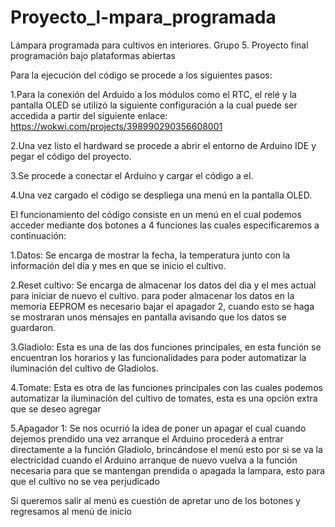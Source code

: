 # Proyecto_l-mpara_programada
Lámpara programada para cultivos en interiores. Grupo 5. Proyecto final programación bajo plataformas abiertas


Para la ejecución del código se procede a los siguientes pasos:

1.Para la conexión del Arduido a los módulos como el RTC, el relé  y la pantalla OLED se utilizó la siguiente configuración a la cual puede ser accedida a partir del siguiente enlace:
https://wokwi.com/projects/398990290356608001

2.Una vez listo el hardward se procede a abrir el entorno de Arduino IDE y pegar el código del proyecto.

3.Se procede a conectar el Arduino y cargar el código a el.

4.Una vez cargado el código se despliega una menú en la pantalla OLED.

El funcionamiento del código consiste en un menú en el cual podemos acceder mediante dos botones a 4 funciones las cuales especificaremos a continuación:

1.Datos: Se encarga de mostrar la fecha, la temperatura junto con la información del día y mes en que se inicio el cultivo.

2.Reset cultivo: Se encarga de almacenar los datos del dia y el mes actual para iniciar de nuevo el cultivo.
para poder almacenar los datos en la memoria EEPROM es necesario bajar el apagador 2, cuando esto se haga se mostraran unos mensajes en pantalla avisando que los datos se guardaron.

3.Gladiolo: Esta es una de las dos funciones principales, en esta función se encuentran los horarios y las funcionalidades para poder automatizar la iluminación del cultivo de Gladiolos.

4.Tomate: Esta es otra de las funciones principales con las cuales podemos automatizar la iluminación del cultivo de tomates, esta es una opción extra que se deseo agregar 

5.Apagador 1: Se nos ocurrió la idea de poner un apagar el cual cuando dejemos prendido una vez arranque el Arduino procederá a entrar directamente a la función Gladiolo, brincándose el menú esto por si se va la electricidad cuando el Arduino arranque de nuevo vuelva a la función necesaria para que se mantengan prendida o apagada la lampara, esto para que el cultivo no se vea perjudicado

Si queremos salir al menú es cuestión de apretar uno de los botones y regresamos al menú de inicio


















